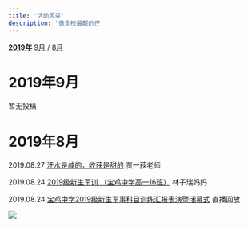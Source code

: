 ```yaml
---
title: '活动风采'
description: '做全校最靓的仔'
---
```


**[2019年](#2019年12月)** [9月](#2019年9月) / [8月](#2019年8月)

# 2019年9月

暂无投稿



# 2019年8月

2019.08.27 [汗水是咸的，收获是甜的](https://www.meipian.cn/2ca197yk) 贾一荻老师

2019.08.24 [2019级新生军训 （宝鸡中学高一16班）](https://www.meipian.cn/2c4nmkgn) 林子瑞妈妈

2019.08.24 [宝鸡中学2019级新生军事科目训练汇报表演暨闭幕式](https://hezhibo.migucloud.com/watch/U3NxIpiZw28) 直播回放

![](https://hezhibocdn.migucloud.com/static//upload/201908/23/locnPGG1566553318376.jpg)